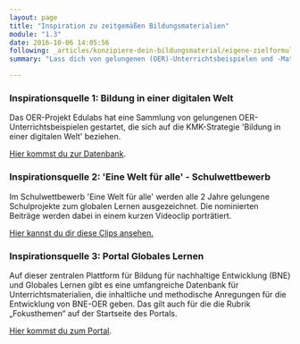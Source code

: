 ```yaml
---
layout: page
title: "Inspiration zu zeitgemäßen Bildungsmaterialien"
module: "1.3"
date: 2016-10-06 14:05:56
following: _articles/konzipiere-dein-bildungsmaterial/eigene-zielformulierung.md
summary: "Lass dich von gelungenen (OER)-Unterrichtsbeispielen und -Materialien inspirieren."

---
```



### Inspirationsquelle 1: Bildung in einer digitalen Welt

Das OER-Projekt Edulabs hat eine Sammlung von gelungenen OER-Unterrichtsbeispielen gestartet, die sich auf die KMK-Strategie 'Bildung in einer digitalen Welt' beziehen.

[Hier kommst du zur Datenbank](https://edulabs.de/oer/).

### Inspirationsquelle 2: 'Eine Welt für alle' - Schulwettbewerb

Im Schulwettbewerb 'Eine Welt für alle' werden alle 2 Jahre gelungene Schulprojekte zum globalen Lernen ausgezeichnet. Die nominierten Beiträge werden dabei in einem kurzen Videoclip porträtiert. 

[Hier kannst du dir diese Clips ansehen.](https://www.eineweltfueralle.de/rueckblick/schulwettbewerb-20172018.html)

### Inspirationsquelle 3: Portal Globales Lernen

Auf dieser zentralen Plattform für Bildung für nachhaltige Entwicklung (BNE) und Globales Lernen gibt es eine umfangreiche Datenbank für Unterrichtsmaterialien, die inhaltliche und methodische Anregungen für die Entwicklung von BNE-OER geben. Das gilt auch für die die Rubrik „Fokusthemen“ auf der Startseite des Portals.

[Hier kommst du zum Portal](https://www.globaleslernen.de/de).

